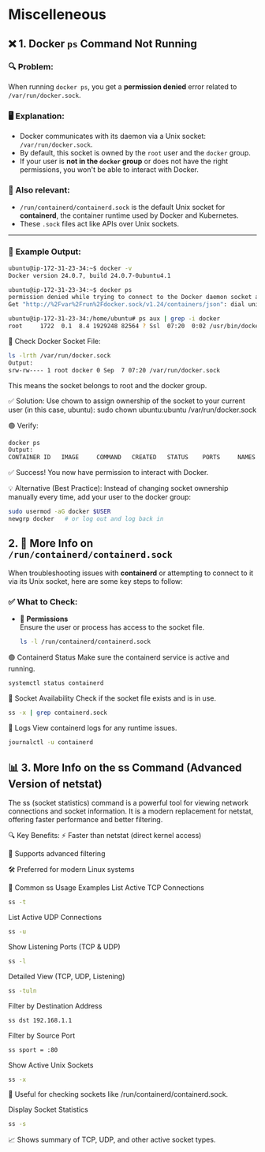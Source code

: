 # Miscelleneous

## ❌ 1. Docker `ps` Command Not Running

### 🔍 **Problem:**
When running `docker ps`, you get a **permission denied** error related to `/var/run/docker.sock`.

### 🖥️ **Explanation:**
- Docker communicates with its daemon via a Unix socket: `/var/run/docker.sock`.
- By default, this socket is owned by the `root` user and the `docker` group.
- If your user is **not in the `docker` group** or does not have the right permissions, you won't be able to interact with Docker.

### 📂 Also relevant:
- `/run/containerd/containerd.sock` is the default Unix socket for **containerd**, the container runtime used by Docker and Kubernetes.
- These `.sock` files act like APIs over Unix sockets.

---

### 🧪 **Example Output:**

```bash
ubuntu@ip-172-31-23-34:~$ docker -v
Docker version 24.0.7, build 24.0.7-0ubuntu4.1

ubuntu@ip-172-31-23-34:~$ docker ps
permission denied while trying to connect to the Docker daemon socket at unix:///var/run/docker.sock:
Get "http://%2Fvar%2Frun%2Fdocker.sock/v1.24/containers/json": dial unix /var/run/docker.sock: connect: permission denied

ubuntu@ip-172-31-23-34:/home/ubuntu# ps aux | grep -i docker
root     1722  0.1  8.4 1929248 82564 ? Ssl  07:20  0:02 /usr/bin/dockerd -H fd:// --containerd=/run/containerd/containerd.sock
```

🧾 Check Docker Socket File:
```bash
ls -lrth /var/run/docker.sock
Output:
srw-rw---- 1 root docker 0 Sep  7 07:20 /var/run/docker.sock
```
This means the socket belongs to root and the docker group.

✅ Solution:
Use chown to assign ownership of the socket to your current user (in this case, ubuntu):
sudo chown ubuntu:ubuntu /var/run/docker.sock

🟢 Verify:
```bash
docker ps
Output:
CONTAINER ID   IMAGE     COMMAND   CREATED   STATUS    PORTS     NAMES
```
✅ Success! You now have permission to interact with Docker.

💡 Alternative (Best Practice): Instead of changing socket ownership manually every time, add your user to the docker group:

```bash
sudo usermod -aG docker $USER
newgrp docker   # or log out and log back in
```


## 2. 📁 More Info on `/run/containerd/containerd.sock`

When troubleshooting issues with **containerd** or attempting to connect to it via its Unix socket, here are some key steps to follow:

### ✅ What to Check:

- 🔐 **Permissions**  
  Ensure the user or process has access to the socket file.

  ```bash
  ls -l /run/containerd/containerd.sock
  ```
  
🟢 Containerd Status
Make sure the containerd service is active and running.

```bash
systemctl status containerd
```

📡 Socket Availability
Check if the socket file exists and is in use.

```bash
ss -x | grep containerd.sock
```

🧾 Logs
View containerd logs for any runtime issues.

```bash
journalctl -u containerd
```

## 📊 3. More Info on the ss Command (Advanced Version of netstat)
The ss (socket statistics) command is a powerful tool for viewing network connections and socket information. It is a modern replacement for netstat, offering faster performance and better filtering.

🔍 Key Benefits:
⚡ Faster than netstat (direct kernel access)

🧠 Supports advanced filtering

🛠️ Preferred for modern Linux systems

🔗 Common ss Usage Examples
List Active TCP Connections

```bash
ss -t
```

List Active UDP Connections

```bash
ss -u
```

Show Listening Ports (TCP & UDP)

```bash
ss -l
```

Detailed View (TCP, UDP, Listening)

```bash
ss -tuln
```

Filter by Destination Address

```bash
ss dst 192.168.1.1
```

Filter by Source Port

```bash
ss sport = :80
```

Show Active Unix Sockets

```bash
ss -x
```

📎 Useful for checking sockets like /run/containerd/containerd.sock.

Display Socket Statistics

```bash
ss -s
```

📈 Shows summary of TCP, UDP, and other active socket types.

